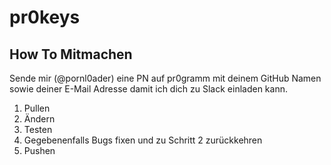 # pr0keys

## How To Mitmachen
Sende mir (@pornl0ader) eine PN auf pr0gramm mit deinem GitHub Namen sowie deiner E-Mail Adresse damit ich dich zu Slack einladen kann.

1. Pullen
2. Ändern
3. Testen
4. Gegebenenfalls Bugs fixen und zu Schritt 2 zurückkehren
5. Pushen
